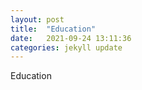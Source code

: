 ```yaml
---
layout: post
title:  "Education"
date:   2021-09-24 13:11:36
categories: jekyll update
---
```

Education

